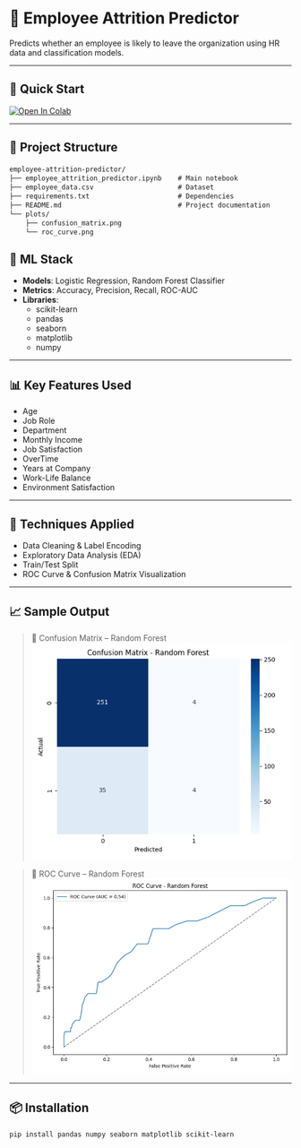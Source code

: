 # 🧠 Employee Attrition Predictor

Predicts whether an employee is likely to leave the organization using HR data and classification models.

---

## 🚀 Quick Start

[![Open In Colab](https://colab.research.google.com/assets/colab-badge.svg)](https://colab.research.google.com/drive/1b-ImmaTAH6b0M8szVfG9ulmHhdZ2-Mku?usp=sharing)

---

## 📂 Project Structure

```text
employee-attrition-predictor/
├── employee_attrition_predictor.ipynb    # Main notebook
├── employee_data.csv                     # Dataset
├── requirements.txt                      # Dependencies
├── README.md                             # Project documentation
└── plots/
    ├── confusion_matrix.png
    └── roc_curve.png
```

## 🧠 ML Stack

- **Models**: Logistic Regression, Random Forest Classifier
- **Metrics**: Accuracy, Precision, Recall, ROC-AUC
- **Libraries**:
  - scikit-learn
  - pandas
  - seaborn
  - matplotlib
  - numpy

---

## 📊 Key Features Used

- Age
- Job Role
- Department
- Monthly Income
- Job Satisfaction
- OverTime
- Years at Company
- Work-Life Balance
- Environment Satisfaction

---

## 🔬 Techniques Applied

- Data Cleaning & Label Encoding
- Exploratory Data Analysis (EDA)
- Train/Test Split
- ROC Curve & Confusion Matrix Visualization

---

## 📈 Sample Output

> 📍 Confusion Matrix – Random Forest  
> ![Confusion Matrix](plots/confusion_matrix.png)

> 📍 ROC Curve – Random Forest  
> ![ROC Curve](plots/roc_curve.png)

---

## 📦 Installation

```bash
pip install pandas numpy seaborn matplotlib scikit-learn
```
